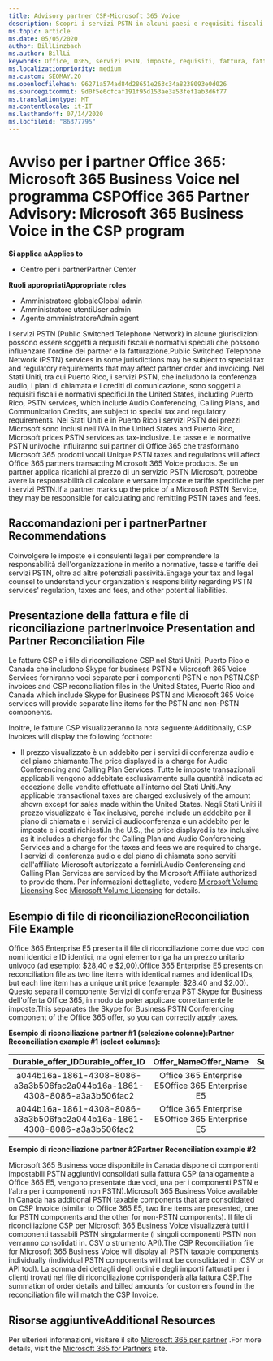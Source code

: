 ```yaml
---
title: Advisory partner CSP-Microsoft 365 Voice
description: Scopri i servizi PSTN in alcuni paesi e requisiti fiscali o normativi speciali che possono essere applicati e influiscano sull'ordine e sulla fatturazione dei partner.
ms.topic: article
ms.date: 05/05/2020
author: BillLinzbach
ms.author: BillLi
keywords: Office, O365, servizi PSTN, imposte, requisiti, fattura, fatturazione
ms.localizationpriority: medium
ms.custom: SEOMAY.20
ms.openlocfilehash: 96271a574ad84d28651e263c34a8238093e0d026
ms.sourcegitcommit: 9d0f5e6cfcaf191f95d153ae3a53fef1ab3d6f77
ms.translationtype: MT
ms.contentlocale: it-IT
ms.lasthandoff: 07/14/2020
ms.locfileid: "86377795"
---
```

# <a name="office-365-partner-advisory-microsoft-365-business-voice-in-the-csp-program"></a><span data-ttu-id="5ad43-104">Avviso per i partner Office 365: Microsoft 365 Business Voice nel programma CSP</span><span class="sxs-lookup"><span data-stu-id="5ad43-104">Office 365 Partner Advisory: Microsoft 365 Business Voice in the CSP program</span></span>

<span data-ttu-id="5ad43-105">**Si applica a**</span><span class="sxs-lookup"><span data-stu-id="5ad43-105">**Applies to**</span></span>

- <span data-ttu-id="5ad43-106">Centro per i partner</span><span class="sxs-lookup"><span data-stu-id="5ad43-106">Partner Center</span></span>  

<span data-ttu-id="5ad43-107">**Ruoli appropriati**</span><span class="sxs-lookup"><span data-stu-id="5ad43-107">**Appropriate roles**</span></span>
-    <span data-ttu-id="5ad43-108">Amministratore globale</span><span class="sxs-lookup"><span data-stu-id="5ad43-108">Global admin</span></span>
-    <span data-ttu-id="5ad43-109">Amministratore utenti</span><span class="sxs-lookup"><span data-stu-id="5ad43-109">User admin</span></span>
-    <span data-ttu-id="5ad43-110">Agente amministratore</span><span class="sxs-lookup"><span data-stu-id="5ad43-110">Admin agent</span></span>

<span data-ttu-id="5ad43-111">I servizi PSTN (Public Switched Telephone Network) in alcune giurisdizioni possono essere soggetti a requisiti fiscali e normativi speciali che possono influenzare l'ordine dei partner e la fatturazione.</span><span class="sxs-lookup"><span data-stu-id="5ad43-111">Public Switched Telephone Network (PSTN) services in some jurisdictions may be subject to special tax and regulatory requirements that may affect partner order and invoicing.</span></span> <span data-ttu-id="5ad43-112">Nel Stati Uniti, tra cui Puerto Rico, i servizi PSTN, che includono la conferenza audio, i piani di chiamata e i crediti di comunicazione, sono soggetti a requisiti fiscali e normativi specifici.</span><span class="sxs-lookup"><span data-stu-id="5ad43-112">In the United States, including Puerto Rico, PSTN services, which include Audio Conferencing, Calling Plans, and Communication Credits, are subject to special tax and regulatory requirements.</span></span> <span data-ttu-id="5ad43-113">Nei Stati Uniti e in Puerto Rico i servizi PSTN dei prezzi Microsoft sono inclusi nell'IVA.</span><span class="sxs-lookup"><span data-stu-id="5ad43-113">In the United States and Puerto Rico, Microsoft prices PSTN services as tax-inclusive.</span></span>  <span data-ttu-id="5ad43-114">Le tasse e le normative PSTN univoche influiranno sui partner di Office 365 che trasformano Microsoft 365 prodotti vocali.</span><span class="sxs-lookup"><span data-stu-id="5ad43-114">Unique PSTN taxes and regulations will affect Office 365 partners transacting Microsoft 365 Voice products.</span></span>  <span data-ttu-id="5ad43-115">Se un partner applica ricarichi al prezzo di un servizio PSTN Microsoft, potrebbe avere la responsabilità di calcolare e versare imposte e tariffe specifiche per i servizi PSTN.</span><span class="sxs-lookup"><span data-stu-id="5ad43-115">If a partner marks up the price of a Microsoft PSTN Service, they may be responsible for calculating and remitting PSTN taxes and fees.</span></span>

## <a name="partner-recommendations"></a><span data-ttu-id="5ad43-116">Raccomandazioni per i partner</span><span class="sxs-lookup"><span data-stu-id="5ad43-116">Partner Recommendations</span></span>

<span data-ttu-id="5ad43-117">Coinvolgere le imposte e i consulenti legali per comprendere la responsabilità dell'organizzazione in merito a normative, tasse e tariffe dei servizi PSTN, oltre ad altre potenziali passività.</span><span class="sxs-lookup"><span data-stu-id="5ad43-117">Engage your tax and legal counsel to understand your organization's responsibility regarding PSTN services' regulation, taxes and fees, and other potential liabilities.</span></span>

## <a name="invoice-presentation-and-partner-reconciliation-file"></a><span data-ttu-id="5ad43-118">Presentazione della fattura e file di riconciliazione partner</span><span class="sxs-lookup"><span data-stu-id="5ad43-118">Invoice Presentation and Partner Reconciliation File</span></span>

<span data-ttu-id="5ad43-119">Le fatture CSP e i file di riconciliazione CSP nel Stati Uniti, Puerto Rico e Canada che includono Skype for business PSTN e Microsoft 365 Voice Services forniranno voci separate per i componenti PSTN e non PSTN.</span><span class="sxs-lookup"><span data-stu-id="5ad43-119">CSP invoices and CSP reconciliation files in the United States, Puerto Rico and Canada which include Skype for Business PSTN and Microsoft 365 Voice services will provide separate line items for the PSTN and non-PSTN components.</span></span>

<span data-ttu-id="5ad43-120">Inoltre, le fatture CSP visualizzeranno la nota seguente:</span><span class="sxs-lookup"><span data-stu-id="5ad43-120">Additionally, CSP invoices will display the following footnote:</span></span>

* <span data-ttu-id="5ad43-121">Il prezzo visualizzato è un addebito per i servizi di conferenza audio e del piano chiamante.</span><span class="sxs-lookup"><span data-stu-id="5ad43-121">The price displayed is a charge for Audio Conferencing and Calling Plan Services.</span></span>  <span data-ttu-id="5ad43-122">Tutte le imposte transazionali applicabili vengono addebitate esclusivamente sulla quantità indicata ad eccezione delle vendite effettuate all'interno del Stati Uniti.</span><span class="sxs-lookup"><span data-stu-id="5ad43-122">Any applicable transactional taxes are charged exclusively of the amount shown except for sales made within the United States.</span></span>  <span data-ttu-id="5ad43-123">Negli Stati Uniti il prezzo visualizzato è Tax inclusive, perché include un addebito per il piano di chiamata e i servizi di audioconferenza e un addebito per le imposte e i costi richiesti.</span><span class="sxs-lookup"><span data-stu-id="5ad43-123">In the U.S., the price displayed is tax inclusive as it includes a charge for the Calling Plan and Audio Conferencing Services and a charge for the taxes and fees we are required to charge.</span></span>  <span data-ttu-id="5ad43-124">I servizi di conferenza audio e del piano di chiamata sono serviti dall'affiliato Microsoft autorizzato a fornirli.</span><span class="sxs-lookup"><span data-stu-id="5ad43-124">Audio Conferencing and Calling Plan Services are serviced by the Microsoft Affiliate authorized to provide them.</span></span>  <span data-ttu-id="5ad43-125">Per informazioni dettagliate, vedere [Microsoft Volume Licensing](https://go.microsoft.com/fwlink/?LinkId=690247).</span><span class="sxs-lookup"><span data-stu-id="5ad43-125">See [Microsoft Volume Licensing](https://go.microsoft.com/fwlink/?LinkId=690247) for details.</span></span>

## <a name="reconciliation-file-example"></a><span data-ttu-id="5ad43-126">Esempio di file di riconciliazione</span><span class="sxs-lookup"><span data-stu-id="5ad43-126">Reconciliation File Example</span></span>

<span data-ttu-id="5ad43-127">Office 365 Enterprise E5 presenta il file di riconciliazione come due voci con nomi identici e ID identici, ma ogni elemento riga ha un prezzo unitario univoco (ad esempio: $28,40 e $2,00).</span><span class="sxs-lookup"><span data-stu-id="5ad43-127">Office 365 Enterprise E5 presents on reconciliation file as two line items with identical names and identical IDs, but each line item has a unique unit price (example: $28.40 and $2.00).</span></span> <span data-ttu-id="5ad43-128">Questo separa il componente Servizi di conferenza PST Skype for Business dell'offerta Office 365, in modo da poter applicare correttamente le imposte.</span><span class="sxs-lookup"><span data-stu-id="5ad43-128">This separates the Skype for Business PSTN Conferencing component of the Office 365 offer, so you can correctly apply taxes.</span></span>

<span data-ttu-id="5ad43-129">**Esempio di riconciliazione partner #1 (selezione colonne):**</span><span class="sxs-lookup"><span data-stu-id="5ad43-129">**Partner Reconciliation example #1 (select columns):**</span></span>

|<span data-ttu-id="5ad43-130">**Durable_offer_ID**</span><span class="sxs-lookup"><span data-stu-id="5ad43-130">**Durable_offer_ID**</span></span>|<span data-ttu-id="5ad43-131">**Offer_Name**</span><span class="sxs-lookup"><span data-stu-id="5ad43-131">**Offer_Name**</span></span>|<span data-ttu-id="5ad43-132">**Subscription_Start_Date**</span><span class="sxs-lookup"><span data-stu-id="5ad43-132">**Subscription_Start_Date**</span></span>|<span data-ttu-id="5ad43-133">**Subscription_End_Date**</span><span class="sxs-lookup"><span data-stu-id="5ad43-133">**Subscription_End_Date**</span></span>|<span data-ttu-id="5ad43-134">**Charge_Start_Date**</span><span class="sxs-lookup"><span data-stu-id="5ad43-134">**Charge_Start_Date**</span></span>|<span data-ttu-id="5ad43-135">**Charge_End_Date**</span><span class="sxs-lookup"><span data-stu-id="5ad43-135">**Charge_End_Date**</span></span>|<span data-ttu-id="5ad43-136">**Charge_Type**</span><span class="sxs-lookup"><span data-stu-id="5ad43-136">**Charge_Type**</span></span>|<span data-ttu-id="5ad43-137">**Unit_Price**</span><span class="sxs-lookup"><span data-stu-id="5ad43-137">**Unit_Price**</span></span>|
|:----:|:----:|:----:|:----:|:----:|:----:|:----:|:----:|
|<span data-ttu-id="5ad43-138">a044b16a-1861-4308-8086-a3a3b506fac2</span><span class="sxs-lookup"><span data-stu-id="5ad43-138">a044b16a-1861-4308-8086-a3a3b506fac2</span></span>   |<span data-ttu-id="5ad43-139">Office 365 Enterprise E5</span><span class="sxs-lookup"><span data-stu-id="5ad43-139">Office 365 Enterprise E5</span></span>   |<span data-ttu-id="5ad43-140">8/10/2019 0:00</span><span class="sxs-lookup"><span data-stu-id="5ad43-140">8/10/2019 0:00</span></span>   |<span data-ttu-id="5ad43-141">8/11/2019 0:00</span><span class="sxs-lookup"><span data-stu-id="5ad43-141">8/11/2019 0:00</span></span>   |<span data-ttu-id="5ad43-142">8/11/2019 0:00</span><span class="sxs-lookup"><span data-stu-id="5ad43-142">8/11/2019 0:00</span></span>|<span data-ttu-id="5ad43-143">9/10/2019 0:00</span><span class="sxs-lookup"><span data-stu-id="5ad43-143">9/10/2019 0:00</span></span>   |<span data-ttu-id="5ad43-144">Tariffa periodica</span><span class="sxs-lookup"><span data-stu-id="5ad43-144">Cycle fee</span></span>   |<span data-ttu-id="5ad43-145">28,40</span><span class="sxs-lookup"><span data-stu-id="5ad43-145">28.40</span></span>   |
|<span data-ttu-id="5ad43-146">a044b16a-1861-4308-8086-a3a3b506fac2</span><span class="sxs-lookup"><span data-stu-id="5ad43-146">a044b16a-1861-4308-8086-a3a3b506fac2</span></span>   |<span data-ttu-id="5ad43-147">Office 365 Enterprise E5</span><span class="sxs-lookup"><span data-stu-id="5ad43-147">Office 365 Enterprise E5</span></span>   |<span data-ttu-id="5ad43-148">8/10/2019 0:00</span><span class="sxs-lookup"><span data-stu-id="5ad43-148">8/10/2019 0:00</span></span>   |<span data-ttu-id="5ad43-149">8/11/2019 0:00</span><span class="sxs-lookup"><span data-stu-id="5ad43-149">8/11/2019 0:00</span></span>   |<span data-ttu-id="5ad43-150">8/11/2019 0:00</span><span class="sxs-lookup"><span data-stu-id="5ad43-150">8/11/2019 0:00</span></span>   |<span data-ttu-id="5ad43-151">9/10/2019 0:00</span><span class="sxs-lookup"><span data-stu-id="5ad43-151">9/10/2019 0:00</span></span>   |<span data-ttu-id="5ad43-152">Tariffa periodica</span><span class="sxs-lookup"><span data-stu-id="5ad43-152">Cycle fee</span></span>   |<span data-ttu-id="5ad43-153">2,00</span><span class="sxs-lookup"><span data-stu-id="5ad43-153">2.00</span></span>   |

<span data-ttu-id="5ad43-154">**Esempio di riconciliazione partner #2**</span><span class="sxs-lookup"><span data-stu-id="5ad43-154">**Partner Reconciliation example #2**</span></span>

<span data-ttu-id="5ad43-155">Microsoft 365 Business voce disponibile in Canada dispone di componenti impostabili PSTN aggiuntivi consolidati sulla fattura CSP (analogamente a Office 365 E5, vengono presentate due voci, una per i componenti PSTN e l'altra per i componenti non PSTN).</span><span class="sxs-lookup"><span data-stu-id="5ad43-155">Microsoft 365 Business Voice available in Canada has additional PSTN taxable components that are consolidated on CSP Invoice (similar to Office 365 E5, two line items are presented, one for PSTN components and the other for non-PSTN components).</span></span>  <span data-ttu-id="5ad43-156">Il file di riconciliazione CSP per Microsoft 365 Business Voice visualizzerà tutti i componenti tassabili PSTN singolarmente (i singoli componenti PSTN non verranno consolidati in. CSV o strumento API).</span><span class="sxs-lookup"><span data-stu-id="5ad43-156">The CSP Reconciliation file for Microsoft 365 Business Voice will display all PSTN taxable components individually (individual PSTN components will not be consolidated in .CSV or API tool).</span></span>  <span data-ttu-id="5ad43-157">La somma dei dettagli degli ordini e degli importi fatturati per i clienti trovati nel file di riconciliazione corrisponderà alla fattura CSP.</span><span class="sxs-lookup"><span data-stu-id="5ad43-157">The summation of order details and billed amounts for customers found in the reconciliation file will match the CSP Invoice.</span></span>

## <a name="additional-resources"></a><span data-ttu-id="5ad43-158">Risorse aggiuntive</span><span class="sxs-lookup"><span data-stu-id="5ad43-158">Additional Resources</span></span>
<span data-ttu-id="5ad43-159">Per ulteriori informazioni, visitare il sito [Microsoft 365 per partner](https://www.microsoft.com/microsoft-365/partners/) .</span><span class="sxs-lookup"><span data-stu-id="5ad43-159">For more details, visit the [Microsoft 365 for Partners](https://www.microsoft.com/microsoft-365/partners/) site.</span></span>

